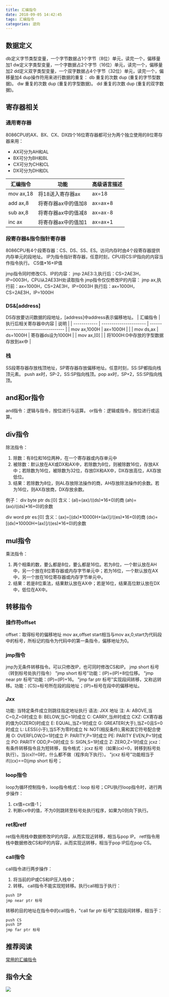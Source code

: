 ```yaml
---
title: 汇编指令
date: 2018-09-05 14:42:45
tags: 汇编指令
categories: 逆向
---
```

## 数据定义
db定义字节类型变量，一个字节数据占1个字节（8位）单元，读完一个，偏移量加1
dw定义字类型变量，一个字数据占2个字节（16位）单元，读完一个，偏移量加2
dd定义双字类型变量，一个双字数据占4个字节（32位）单元，读完一个，偏移量加4
dup操作符用来进行数据的重复：
db 重复的次数 dup (重复的字节型数据)。
dw 重复的次数 dup (重复的字型数据)。
dd 重复的次数 dup (重复的双字数据)。
<!--more-->
## 寄存器相关
### 通用寄存器
8086CPU的AX、BX、CX、DX四个16位寄存器都可分为两个独立使用的8位寄存器来用：
* AX可分为AH和AL
* BX可分为BH和BL
* CX可分为CH和CL
* DX可分为DH和DL

| 汇编指令  | 功能                | 高级语言描述 |
| --------- | ------------------- | ------------ |
| mov ax,18 | 将18送入寄存器ax    | ax=18        |
| add ax,8  | 将寄存器ax中的值加8 | ax=ax+8      |
| sub ax,8  | 将寄存器ax中的值减8 | ax=ax-8      |
| inc ax    | 将寄存器ax中的值加1 | ax=ax+1      |

### 段寄存器&指令指针寄存器
8086CPU有4个段寄存器：CS、DS、SS、ES。访问内存时由4个段寄存器提供内存单元的段地址。
IP为指令指针寄存器，任意时刻，CPU将CS:IP指向的内容当作指令执行。
CS值*16+IP值

jmp指令同时修改CS、IP的内容：
jmp 2AE3:3,执行后：CS=2AE3H，IP=0003H，CPU从2AE33H处读取指令
jmp指令仅仅修改IP的内容：
jmp ax,执行前：ax=1000H，CS=2AE3H，IP=0003H
       执行后：ax=1000H，CS=2AE3H，IP=1000H

### DS&[address]
DS存放要访问数据的段地址，[address]中address表示偏移地址。
| 汇编指令     | 执行后相关寄存器中内容 | 说明                                |
| ------------ | ---------------------- | ----------------------------------- |
| mov ax,1000H | ax=1000H               |                                     |
| mov ds,ax    | ds=1000H               | 寄存器ds设为1000H                   |
| mov ax,[0]   |                        | 将1000H:0中存放的字型数据存放到ax中 |

### 栈
SS段寄存器存放栈顶地址，SP寄存器存放偏移地址。任意时刻，SS:SP都指向栈顶元素。
push ax时，SP-2，SS:SP指向栈顶。pop ax时，SP+2，SS:SP指向栈顶。

## and和or指令
and指令：逻辑与指令，按位进行与运算。
or指令：逻辑或指令，按位进行或运算。

## div指令
除法指令：
1. 除数：有8位和16位两种，在一个寄存器或内存单元中
2. 被除数：默认放在AX或DX和AX中，若除数为8位，则被除数16位，存放AX中；若除数为16位，被除数为32位，存放DX和AX中，DX存放高位，AX存放低位。
3. 结果：若除数为8位，则AL存放除法操作的商，AH存放除法操作的余数。若为16位，则AX存放商，DX存放余数。

例子：
div byte ptr ds:[0]
含义：(al)=(ax)/((ds)*16+0)的商
      (ah)=(ax)/((ds)*16+0)的余数

div word ptr es:[0]
含义：(ax)=[(dx)*10000H+(ax)]/((es)*16+0)的商
     (dx)=[(dx)*10000H+(ax)]/((es)*16+0)的余数

## mul指令
乘法指令：
1. 两个相乘的数，要么都是8位，要么都是16位。若为8位，一个默认放在AH中，另一个放在8位寄存器或内存字节单元中；若为16位，一个默认放在AX中，另一个放在16位寄存器或内存字节单元中。
2. 结果：若是8位乘法，结果默认放在AX中；若是16位，结果高位默认放在DX中，低位在AX中。

## 转移指令
### 操作符offset
offset：取得标号的偏移地址
mov ax,offset start相当与mov ax,0;start为代码段中的标号，所标记的指令为代码中的第一条指令，偏移地址为0。

### jmp指令
jmp为无条件转移指令。可以只修改IP，也可同时修改CS和IP。
jmp short 标号（转到标号处执行指令）
"jmp short 标号"功能：(IP)=(IP)+8位位移。
"jmp near ptr 标号"功能：(IP)=(IP)+16。
"jmp far ptr 标号"实现段间转移，又称远转移。功能：(CS)=标号所在段的段地址；(IP)=标号在段中的偏移地址。

### Jxx
功能: 当特定条件成立则跳往指定地址执行
语法: JXX 地址
注:
A: ABOVE,当C=0,Z=0时成立
B: BELOW,当C=1时成立
C: CARRY,当弁时成立 CXZ: CX寄存器的值为0(ZERO)时成立
E: EQUAL,当Z=1时成立
G: GREATER(大于),当Z=0且S=0时成立
L: LESS(小于),当S不为零时成立
N: NOT(相反条件),需和其它符号配合使用
O: OVERFLOW,O=1时成立
P: PARITY,P=1时成立
PE: PARITY EVEN,P=1时成立
PO: PARITY ODD,P=0时成立
S: SIGN,S=1时成立
Z: ZERO,Z=1时成立
jcxz：有条件转移指令且为短转移，指令格式：jcxz 标号（如果(cx)=0，转移到标号处执行）。当(cx)!=0时，什么都不做（程序向下执行）。
"jcxz 标号"功能相当于if((cx)==0)jmp short 标号；

### loop指令
loop为循环控制指令，loop指令格式：loop 标号；CPU执行loop指令时，进行两步操作：
1. cx值=cx值-1；
2. 判断cx中的值，不为0则跳转至标号处执行程序，如果为0则向下执行。

### ret和retf
ret指令用栈中数据修改IP的内容，从而实现近转移，相当与pop IP。
retf指令用栈中数据修改CS和IP的内容，从而实现远转移，相当于pop IP后在pop CS。

### call指令
call指令进行两步操作：
1. 将当前的IP或CS和IP压入栈中；
2. 转移。
call指令不能实现短转移。执行call相当于执行：
```
push IP
jmp near ptr 标号
```
转移的目的地址在指令中的call指令，"call far ptr 标号"实现段间转移，相当于：
```
push CS
push IP
jmp far ptr 标号
```

## 推荐阅读
[常用的汇编指令](https://blog.csdn.net/qq_33733970/article/details/78572733)

## 指令大全
![](2018-09-05-汇编指令\汇编指令大全.png)
